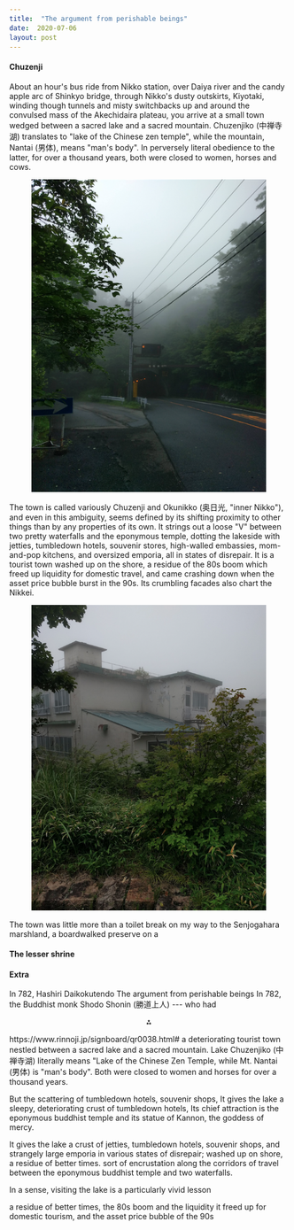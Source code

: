 ```yaml
---
title:  "The argument from perishable beings"
date:  2020-07-06
layout: post
---
```


#### Chuzenji<a id="sec-1" name="sec-1"></a>

About an hour's bus ride from Nikko station, over Daiya river
and the candy apple arc of Shinkyo bridge, through Nikko's dusty
outskirts, Kiyotaki, winding though tunnels and misty switchbacks up and
around the convulsed mass of the Akechidaira plateau, you arrive at a
small town wedged between a sacred lake and a sacred mountain.
Chuzenjiko (中禅寺湖) translates to "lake of
the Chinese zen temple", while the mountain, Nantai (男体), means "man's body".
In perversely literal obedience to the latter, for over a thousand
years, both were closed to women, horses and cows.

<figure>
    <div style="text-align:center"><img src ="/images/photos/lake0.png" />
</div>
</figure>

The town is called variously Chuzenji and Okunikko (奥日光, "inner
Nikko"), and even in this ambiguity, seems defined by its shifting proximity to other things than by
any properties of its own.
It strings out a loose "V" between two pretty waterfalls and the eponymous
temple, dotting the lakeside with jetties, tumbledown hotels, souvenir stores,
high-walled embassies, mom-and-pop kitchens, and oversized emporia,
all in states of disrepair.
It is a tourist town washed up on the shore, a residue of the 80s boom which
freed up liquidity for domestic travel, and came crashing down when
the asset price bubble burst in the 90s.
Its crumbling facades also chart the Nikkei.

<figure>
    <div style="text-align:center"><img src ="/images/photos/lake7.png" />
	</div>
</figure>

The town was little more than a toilet break on my way to the Senjogahara
marshland, a boardwalked preserve on a 

#### The lesser shrine<a id="sec-2" name="sec-2"></a>

#### Extra

In 782,
Hashiri Daikokutendo
The argument from perishable beings
In 782, the Buddhist monk Shodo Shonin (勝道上人) --- who had 
<p align="center">
  ⁂
</p>
https://www.rinnoji.jp/signboard/qr0038.html#
a
deteriorating tourist town nestled between a sacred lake and a sacred mountain.
Lake Chuzenjiko (中禅寺湖) literally means "Lake of the Chinese Zen
Temple, while Mt. Nantai (男体) is "man's body".
Both were closed to women and horses for over a thousand years.

But the scattering of tumbledown hotels, souvenir shops, 
It gives the lake a sleepy, deteriorating
crust of tumbledown hotels, 
Its chief attraction is the eponymous buddhist temple and its statue of Kannon, the goddess of mercy.

It gives the lake a crust of jetties, tumbledown hotels, souvenir
shops, and strangely large emporia in various states of disrepair;
washed up on shore, a residue of better times.
sort of encrustation along the corridors
of travel between the eponymous buddhist temple and two waterfalls.

In a sense, visiting the lake is a particularly vivid lesson

a residue of better times, the
80s boom and the liquidity it freed up for domestic tourism, and the
asset price bubble of the 90s
